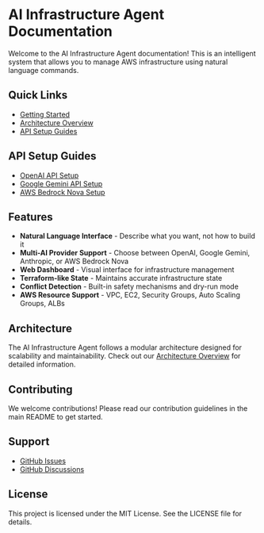 # AI Infrastructure Agent Documentation

Welcome to the AI Infrastructure Agent documentation! This is an intelligent system that allows you to manage AWS infrastructure using natural language commands.

## Quick Links

- [Getting Started](README.md)
- [Architecture Overview](architecture/architecture-overview.md)
- [API Setup Guides](#api-setup-guides)

## API Setup Guides

- [OpenAI API Setup](api-key-setup/openai-api-setup.md)
- [Google Gemini API Setup](api-key-setup/gemini-api-setup.md) 
- [AWS Bedrock Nova Setup](api-key-setup/aws-bedrock-nova-setup.md)

## Features

- **Natural Language Interface** - Describe what you want, not how to build it
- **Multi-AI Provider Support** - Choose between OpenAI, Google Gemini, Anthropic, or AWS Bedrock Nova
- **Web Dashboard** - Visual interface for infrastructure management
- **Terraform-like State** - Maintains accurate infrastructure state
- **Conflict Detection** - Built-in safety mechanisms and dry-run mode
- **AWS Resource Support** - VPC, EC2, Security Groups, Auto Scaling Groups, ALBs

## Architecture

The AI Infrastructure Agent follows a modular architecture designed for scalability and maintainability. Check out our [Architecture Overview](architecture/architecture-overview.md) for detailed information.

## Contributing

We welcome contributions! Please read our contribution guidelines in the main README to get started.

## Support

- [GitHub Issues](https://github.com/VersusControl/ai-infrastructure-agent/issues)
- [GitHub Discussions](https://github.com/VersusControl/ai-infrastructure-agent/discussions)

## License

This project is licensed under the MIT License. See the LICENSE file for details.